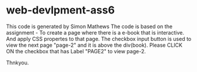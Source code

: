 # web-devlpment-ass6

This code is generated by Simon Mathews
The code is based on the assignment - To create a page where there is a e-book that is interactive. And apply CSS propertes to that page.
The checkbox input button is used to view the next page "page-2" and it is above the div(book). Please CLICK ON the checkbox that has Label "PAGE2" to view page-2.


Thnkyou.
